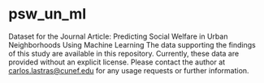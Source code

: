 # psw_un_ml
Dataset for the Journal Article: Predicting Social Welfare in Urban Neighborhoods Using Machine Learning
The data supporting the findings of this study are available in this repository. 
Currently, these data are provided without an explicit license. 
Please contact the author at carlos.lastras@cunef.edu for any usage requests or further information.
